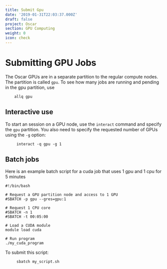 ```yaml
---
title: Submit Gpu
date: '2019-01-31T22:03:37.000Z'
draft: false
project: Oscar
section: GPU Computing
weight: 0
icon: check
---
```


# Submitting GPU Jobs

The Oscar GPUs are in a separate partition to the regular compute nodes. The partition is called `gpu`. To see how many jobs are running and pending in the gpu partition, use

```text
    allq gpu
```

## Interactive use

To start an session on a GPU node, use the `interact` command and specify the `gpu` partition. You also need to specify the requested number of GPUs using the `-g` option:

```text
     interact -q gpu -g 1
```

## Batch jobs

Here is an example batch script for a cuda job that uses 1 gpu and 1 cpu for 5 minutes

```text
#!/bin/bash

# Request a GPU partition node and access to 1 GPU
#SBATCH -p gpu --gres=gpu:1

# Request 1 CPU core
#SBATCH -n 1
#SBATCH -t 00:05:00

# Load a CUDA module
module load cuda

# Run program
./my_cuda_program
```

To submit this script:

```text
     sbatch my_script.sh
```

